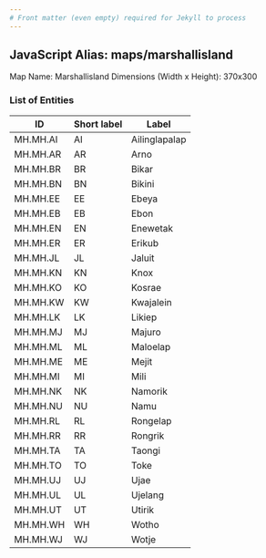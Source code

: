 ```yaml
---
# Front matter (even empty) required for Jekyll to process
---
```


## JavaScript Alias: maps/marshallisland

Map Name: Marshallisland
Dimensions (Width x Height): 370x300





### List of Entities

ID | Short label | Label
---|---|---|
MH.MH.AI|AI|Ailinglapalap
MH.MH.AR|AR|Arno
MH.MH.BR|BR|Bikar
MH.MH.BN|BN|Bikini
MH.MH.EE|EE|Ebeya
MH.MH.EB|EB|Ebon
MH.MH.EN|EN|Enewetak
MH.MH.ER|ER|Erikub
MH.MH.JL|JL|Jaluit
MH.MH.KN|KN|Knox
MH.MH.KO|KO|Kosrae
MH.MH.KW|KW|Kwajalein
MH.MH.LK|LK|Likiep
MH.MH.MJ|MJ|Majuro
MH.MH.ML|ML|Maloelap
MH.MH.ME|ME|Mejit
MH.MH.MI|MI|Mili
MH.MH.NK|NK|Namorik
MH.MH.NU|NU|Namu
MH.MH.RL|RL|Rongelap
MH.MH.RR|RR|Rongrik
MH.MH.TA|TA|Taongi
MH.MH.TO|TO|Toke
MH.MH.UJ|UJ|Ujae
MH.MH.UL|UL|Ujelang
MH.MH.UT|UT|Utirik
MH.MH.WH|WH|Wotho
MH.MH.WJ|WJ|Wotje


